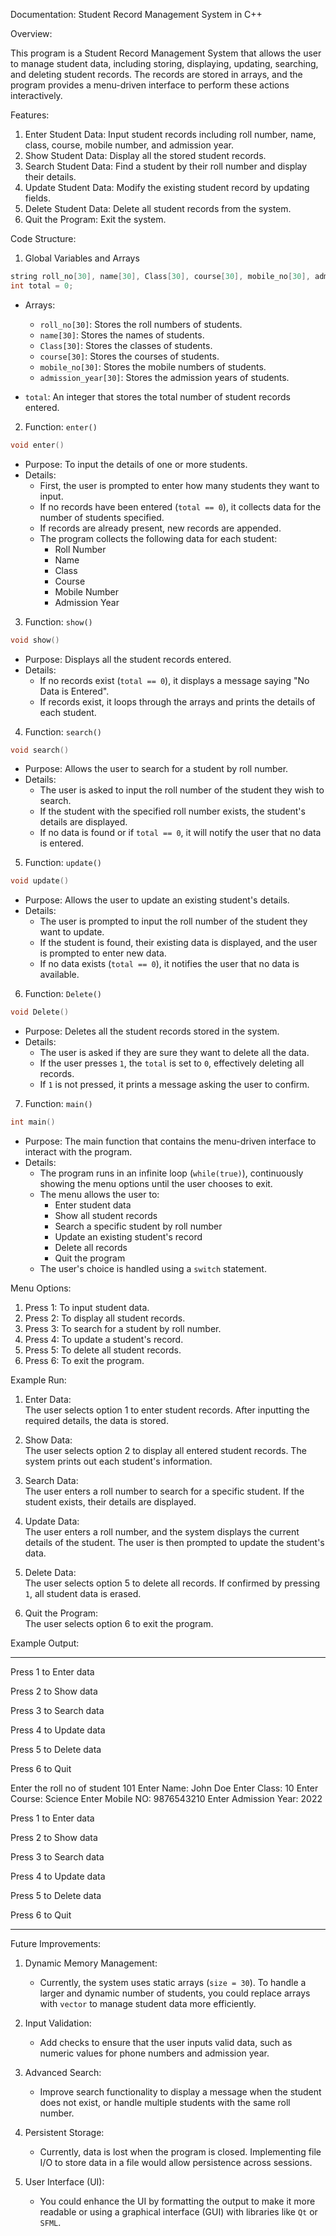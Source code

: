  Documentation: Student Record Management System in C++

 Overview:
 
This program is a Student Record Management System that allows the user to manage student data, including storing, displaying, updating, searching, and deleting student records. The records are stored in arrays, and the program provides a menu-driven interface to perform these actions interactively.

 Features:

1. Enter Student Data: Input student records including roll number, name, class, course, mobile number, and admission year.
2. Show Student Data: Display all the stored student records.
3. Search Student Data: Find a student by their roll number and display their details.
4. Update Student Data: Modify the existing student record by updating fields.
5. Delete Student Data: Delete all student records from the system.
6. Quit the Program: Exit the system.


 Code Structure:

 1. Global Variables and Arrays

```cpp
string roll_no[30], name[30], Class[30], course[30], mobile_no[30], admission_year[30];
int total = 0;
```

- Arrays:
  - `roll_no[30]`: Stores the roll numbers of students.
  - `name[30]`: Stores the names of students.
  - `Class[30]`: Stores the classes of students.
  - `course[30]`: Stores the courses of students.
  - `mobile_no[30]`: Stores the mobile numbers of students.
  - `admission_year[30]`: Stores the admission years of students.

- `total`: An integer that stores the total number of student records entered.



 2. Function: `enter()`

```cpp
void enter()
```

- Purpose: To input the details of one or more students.
- Details: 
  - First, the user is prompted to enter how many students they want to input.
  - If no records have been entered (`total == 0`), it collects data for the number of students specified.
  - If records are already present, new records are appended.
  - The program collects the following data for each student:
    - Roll Number
    - Name
    - Class
    - Course
    - Mobile Number
    - Admission Year



 3. Function: `show()`

```cpp
void show()
```

- Purpose: Displays all the student records entered.
- Details:
  - If no records exist (`total == 0`), it displays a message saying "No Data is Entered".
  - If records exist, it loops through the arrays and prints the details of each student.



 4. Function: `search()`

```cpp
void search()
```

- Purpose: Allows the user to search for a student by roll number.
- Details:
  - The user is asked to input the roll number of the student they wish to search.
  - If the student with the specified roll number exists, the student's details are displayed.
  - If no data is found or if `total == 0`, it will notify the user that no data is entered.



 5. Function: `update()`

```cpp
void update()
```

- Purpose: Allows the user to update an existing student's details.
- Details:
  - The user is prompted to input the roll number of the student they want to update.
  - If the student is found, their existing data is displayed, and the user is prompted to enter new data.
  - If no data exists (`total == 0`), it notifies the user that no data is available.



 6. Function: `Delete()`

```cpp
void Delete()
```

- Purpose: Deletes all the student records stored in the system.
- Details:
  - The user is asked if they are sure they want to delete all the data.
  - If the user presses `1`, the `total` is set to `0`, effectively deleting all records.
  - If `1` is not pressed, it prints a message asking the user to confirm.



 7. Function: `main()`

```cpp
int main()
```

- Purpose: The main function that contains the menu-driven interface to interact with the program.
- Details:
  - The program runs in an infinite loop (`while(true)`), continuously showing the menu options until the user chooses to exit.
  - The menu allows the user to:
    - Enter student data
    - Show all student records
    - Search a specific student by roll number
    - Update an existing student's record
    - Delete all records
    - Quit the program
  - The user's choice is handled using a `switch` statement.



 Menu Options:

1. Press 1: To input student data.
2. Press 2: To display all student records.
3. Press 3: To search for a student by roll number.
4. Press 4: To update a student's record.
5. Press 5: To delete all student records.
6. Press 6: To exit the program.



 Example Run:

1. Enter Data:  
   The user selects option 1 to enter student records. After inputting the required details, the data is stored.
   
2. Show Data:  
   The user selects option 2 to display all entered student records. The system prints out each student's information.

3. Search Data:  
   The user enters a roll number to search for a specific student. If the student exists, their details are displayed.

4. Update Data:  
   The user enters a roll number, and the system displays the current details of the student. The user is then prompted to update the student's data.

5. Delete Data:  
   The user selects option 5 to delete all records. If confirmed by pressing `1`, all student data is erased.

6. Quit the Program:  
   The user selects option 6 to exit the program.



 Example Output:

_______________________________________________________________________

Press 1 to Enter data

Press 2 to Show data

Press 3 to Search data

Press 4 to Update data

Press 5 to Delete data

Press 6 to Quit

Enter the roll no of student
101
Enter Name: John Doe
Enter Class: 10
Enter Course: Science
Enter Mobile NO: 9876543210
Enter Admission Year: 2022

Press 1 to Enter data

Press 2 to Show data

Press 3 to Search data

Press 4 to Update data

Press 5 to Delete data

Press 6 to Quit

_______________________________________________________________________


 Future Improvements:

1. Dynamic Memory Management: 
   - Currently, the system uses static arrays (`size = 30`). To handle a larger and dynamic number of students, you could replace arrays with `vector` to manage student data more efficiently.

2. Input Validation:
   - Add checks to ensure that the user inputs valid data, such as numeric values for phone numbers and admission year.

3. Advanced Search:
   - Improve search functionality to display a message when the student does not exist, or handle multiple students with the same roll number.

4. Persistent Storage:
   - Currently, data is lost when the program is closed. Implementing file I/O to store data in a file would allow persistence across sessions.

5. User Interface (UI):
   - You could enhance the UI by formatting the output to make it more readable or using a graphical interface (GUI) with libraries like `Qt` or `SFML`.
